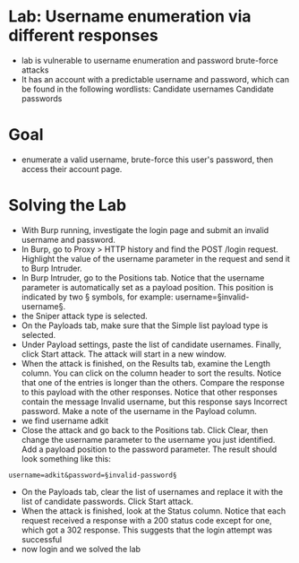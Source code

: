# Lab: Username enumeration via different responses
- lab is vulnerable to username enumeration and password brute-force attacks
-  It has an account with a predictable username and password, which can be found in the following wordlists:
Candidate usernames
Candidate passwords
# Goal
- enumerate a valid username, brute-force this user's password, then access their account page.
# Solving the Lab
- With Burp running, investigate the login page and submit an invalid username and password.
- In Burp, go to Proxy > HTTP history and find the POST /login request. Highlight the value of the username parameter in the request and send it to Burp Intruder.
- In Burp Intruder, go to the Positions tab. Notice that the username parameter is automatically set as a payload position. This position is indicated by two § symbols, for example: username=§invalid-username§.
- the Sniper attack type is selected.
- On the Payloads tab, make sure that the Simple list payload type is selected.
- Under Payload settings, paste the list of candidate usernames. Finally, click Start attack. The attack will start in a new window.
- When the attack is finished, on the Results tab, examine the Length column. You can click on the column header to sort the results. Notice that one of the entries is longer than the others. Compare the response to this payload with the other responses. Notice that other responses contain the message Invalid username, but this response says Incorrect password. Make a note of the username in the Payload column.
- we find username adkit
- Close the attack and go back to the Positions tab. Click Clear, then change the username parameter to the username you just identified. Add a payload position to the password parameter. The result should look something like this:
```
username=adkit&password=§invalid-password§
```
- On the Payloads tab, clear the list of usernames and replace it with the list of candidate passwords. Click Start attack.
- When the attack is finished, look at the Status column. Notice that each request received a response with a 200 status code except for one, which got a 302 response. This suggests that the login attempt was successful
- now login and we solved the lab
